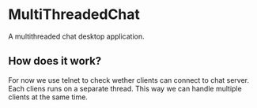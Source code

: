 # MultiThreadedChat
A multithreaded chat desktop application.

## How does it work? 
For now we use telnet to check wether clients can connect to chat server. Each cliens runs on a separate thread. This way we can handle multiple clients at the same time.
